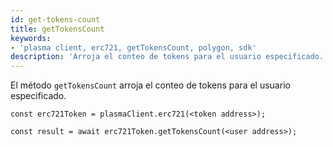 ```yaml
---
id: get-tokens-count
title: getTokensCount
keywords:
- 'plasma client, erc721, getTokensCount, polygon, sdk'
description: 'Arroja el conteo de tokens para el usuario especificado.'
---
```


El método `getTokensCount` arroja el conteo de tokens para el usuario especificado.

```
const erc721Token = plasmaClient.erc721(<token address>);

const result = await erc721Token.getTokensCount(<user address>);

```
